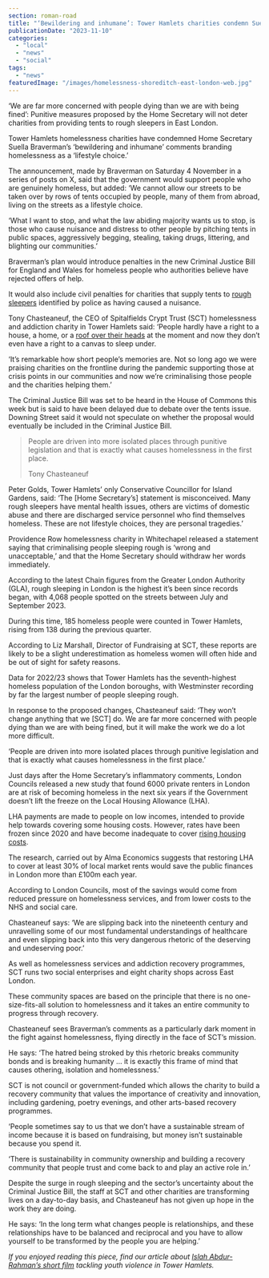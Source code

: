 ```yaml
---
section: roman-road
title: "‘Bewildering and inhumane’: Tower Hamlets charities condemn Suella Braverman’s claim that homelessness is a ‘lifestyle choice’"
publicationDate: "2023-11-10"
categories: 
  - "local"
  - "news"
  - "social"
tags: 
  - "news"
featuredImage: "/images/homelessness-shoreditch-east-london-web.jpg"
---
```


‘We are far more concerned with people dying than we are with being fined’: Punitive measures proposed by the Home Secretary will not deter charities from providing tents to rough sleepers in East London.

Tower Hamlets homelessness charities have condemned Home Secretary Suella Braverman’s ‘bewildering and inhumane’ comments branding homelessness as a ‘lifestyle choice.’ 

The announcement, made by Braverman on Saturday 4 November in a series of posts on X, said that the government would support people who are genuinely homeless, but added: ‘We cannot allow our streets to be taken over by rows of tents occupied by people, many of them from abroad, living on the streets as a lifestyle choice.

‘What I want to stop, and what the law abiding majority wants us to stop, is those who cause nuisance and distress to other people by pitching tents in public spaces, aggressively begging, stealing, taking drugs, littering, and blighting our communities.’

Braverman’s plan would introduce penalties in the new Criminal Justice Bill for England and Wales for homeless people who authorities believe have rejected offers of help. 

It would also include civil penalties for charities that supply tents to [rough sleepers](https://romanroadlondon.com/homelessness-housing-photographs-tower-hamlets/) identified by police as having caused a nuisance.

Tony Chasteaneuf, the CEO of Spitalfields Crypt Trust (SCT) homelessness and addiction charity in Tower Hamlets said: ‘People hardly have a right to a house, a home, or a [roof over their heads](https://romanroadlondon.com/section-21-protest-london-renters-union-keatons-mile-end/) at the moment and now they don’t even have a right to a canvas to sleep under.

‘It’s remarkable how short people’s memories are. Not so long ago we were praising charities on the frontline during the pandemic supporting those at crisis points in our communities and now we’re criminalising those people and the charities helping them.’

The Criminal Justice Bill was set to be heard in the House of Commons this week but is said to have been delayed due to debate over the tents issue. Downing Street said it would not speculate on whether the proposal would eventually be included in the Criminal Justice Bill.

> People are driven into more isolated places through punitive legislation and that is exactly what causes homelessness in the first place.
> 
> Tony Chasteaneuf

Peter Golds, Tower Hamlets’ only Conservative Councillor for Island Gardens, said: ‘The \[Home Secretary’s\] statement is misconceived. Many rough sleepers have mental health issues, others are victims of domestic abuse and there are discharged service personnel who find themselves homeless. These are not lifestyle choices, they are personal tragedies.’ 

Providence Row homelessness charity in Whitechapel released a statement saying that criminalising people sleeping rough is ‘wrong and unacceptable,’ and that the Home Secretary should withdraw her words immediately. 

According to the latest Chain figures from the Greater London Authority (GLA), rough sleeping in London is the highest it’s been since records began, with 4,068 people spotted on the streets between July and September 2023. 

During this time, 185 homeless people were counted in Tower Hamlets, rising from 138 during the previous quarter. 

According to Liz Marshall, Director of Fundraising at SCT, these reports are likely to be a slight underestimation as homeless women will often hide and be out of sight for safety reasons. 

Data for 2022/23 shows that Tower Hamlets has the seventh-highest homeless population of the London boroughs, with Westminster recording by far the largest number of people sleeping rough. 

In response to the proposed changes, Chasteaneuf said: ‘They won’t change anything that we \[SCT\] do. We are far more concerned with people dying than we are with being fined, but it will make the work we do a lot more difficult.

‘People are driven into more isolated places through punitive legislation and that is exactly what causes homelessness in the first place.’

Just days after the Home Secretary’s inflammatory comments, London Councils released a new study that found 6000 private renters in London are at risk of becoming homeless in the next six years if the Government doesn’t lift the freeze on the Local Housing Allowance (LHA).

LHA payments are made to people on low incomes, intended to provide help towards covering some housing costs. However, rates have been frozen since 2020 and have become inadequate to cover [rising housing costs](https://romanroadlondon.com/rent-deposits-unaffordable-tower-hamlets/). 

The research, carried out by Alma Economics suggests that restoring LHA to cover at least 30% of local market rents would save the public finances in London more than £100m each year.

According to London Councils, most of the savings would come from reduced pressure on homelessness services, and from lower costs to the NHS and social care. 

Chasteaneuf says: ‘We are slipping back into the nineteenth century and unravelling some of our most fundamental understandings of healthcare and even slipping back into this very dangerous rhetoric of the deserving and undeserving poor.’ 

As well as homelessness services and addiction recovery programmes, SCT runs two social enterprises and eight charity shops across East London. 

These community spaces are based on the principle that there is no one-size-fits-all solution to homelessness and it takes an entire community to progress through recovery. 

Chasteaneuf sees Braverman’s comments as a particularly dark moment in the fight against homelessness, flying directly in the face of SCT’s mission.

He says: ‘The hatred being stroked by this rhetoric breaks community bonds and is breaking humanity … it is exactly this frame of mind that causes othering, isolation and homelessness.’  

SCT is not council or government-funded which allows the charity to build a recovery community that values the importance of creativity and innovation, including gardening, poetry evenings, and other arts-based recovery programmes. 

‘People sometimes say to us that we don’t have a sustainable stream of income because it is based on fundraising, but money isn’t sustainable because you spend it.

‘There is sustainability in community ownership and building a recovery community that people trust and come back to and play an active role in.’ 

Despite the surge in rough sleeping and the sector’s uncertainty about the Criminal Justice Bill, the staff at SCT and other charities are transforming lives on a day-to-day basis, and Chasteaneuf has not given up hope in the work they are doing. 

He says: ‘In the long term what changes people is relationships, and these relationships have to be balanced and reciprocal and you have to allow yourself to be transformed by the people you are helping.’ 

  
_If you enjoyed reading this piece, find our article about_ [_Islah Abdur-Rahman’s short film_](https://romanroadlondon.com/film-director-islah-abdur-rahman-interview-if-only-tower-hamlets/) _tackling youth violence in Tower Hamlets._

